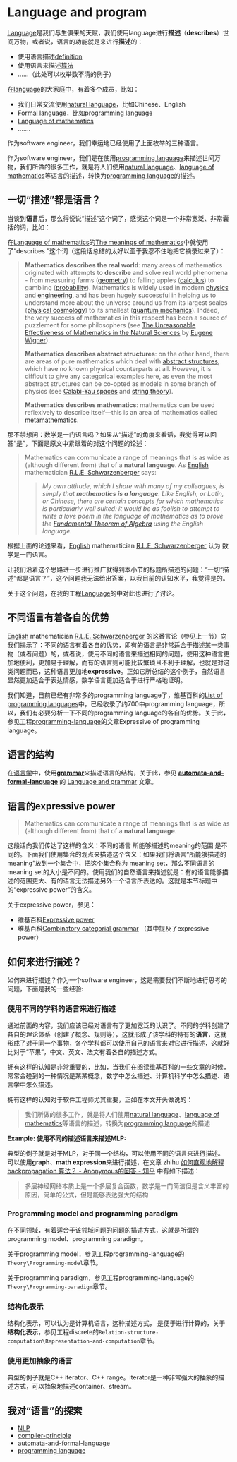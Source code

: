 # Language and program

[Language](https://en.wikipedia.org/wiki/Language)是我们与生俱来的天赋，我们使用language进行**描述**（**describes**）世间万物，或者说，语言的功能就是来进行**描述**的：

- 使用语言描述[definition](https://en.wikipedia.org/wiki/Definition)
- 使用语言来描述[算法](https://en.wikipedia.org/wiki/Algorithm)
- ......（此处可以枚举数不清的例子）

在[language](https://en.wikipedia.org/wiki/Language)的大家庭中，有着多个成员，比如：

- 我们日常交流使用[natural language](https://en.wikipedia.org/wiki/Natural_language)，比如Chinese、English
- [Formal language](https://en.wikipedia.org/wiki/Formal_language)，比如[programming language](https://en.wikipedia.org/wiki/Programming_language)
- [Language of mathematics](https://en.wikipedia.org/wiki/Language_of_mathematics) 
- .......

作为software engineer，我们幸运地已经使用了上面枚举的三种语言。

作为software engineer，我们是在使用[programming language](https://en.wikipedia.org/wiki/Programming_language)来描述世间万物，我们所做的很多工作，就是将人们使用[natural language](https://en.wikipedia.org/wiki/Natural_language)、[language of mathematics](https://en.wikipedia.org/wiki/Language_of_mathematics)等语言的描述，转换为[programming language](https://en.wikipedia.org/wiki/Programming_language)的描述。



## 一切“描述”都是语言？

当谈到**语言**后，那么得说说“描述”这个词了，感觉这个词是一个非常宽泛、非常囊括的词，比如：

在[Language of mathematics](https://en.wikipedia.org/wiki/Language_of_mathematics)的[The meanings of mathematics](https://en.wikipedia.org/wiki/Language_of_mathematics)中就使用了“describes ”这个词（这段话总结的太好以至于我忍不住地把它摘录过来了）：

> **Mathematics describes the real world**: many areas of mathematics originated with attempts to **describe** and solve real world phenomena - from measuring farms ([geometry](https://en.wikipedia.org/wiki/Geometry)) to falling apples ([calculus](https://en.wikipedia.org/wiki/Calculus)) to gambling ([probability](https://en.wikipedia.org/wiki/Probability)). Mathematics is widely used in modern [physics](https://en.wikipedia.org/wiki/Mathematical_physics) and [engineering](https://en.wikipedia.org/wiki/Engineering), and has been hugely successful in helping us to understand more about the universe around us from its largest scales ([physical cosmology](https://en.wikipedia.org/wiki/Physical_cosmology)) to its smallest ([quantum mechanics](https://en.wikipedia.org/wiki/Quantum_mechanics)). Indeed, the very success of mathematics in this respect has been a source of puzzlement for some philosophers (see [The Unreasonable Effectiveness of Mathematics in the Natural Sciences](https://en.wikipedia.org/wiki/The_Unreasonable_Effectiveness_of_Mathematics_in_the_Natural_Sciences) by [Eugene Wigner](https://en.wikipedia.org/wiki/Eugene_Wigner)).
>
> **Mathematics describes abstract structures**: on the other hand, there are areas of pure mathematics which deal with [abstract structures](https://en.wikipedia.org/wiki/Abstract_structure), which have no known physical counterparts at all. However, it is difficult to give any categorical examples here, as even the most abstract structures can be co-opted as models in some branch of physics (see [Calabi-Yau spaces](https://en.wikipedia.org/wiki/Calabi-Yau_spaces) and [string theory](https://en.wikipedia.org/wiki/String_theory)).
>
> **Mathematics describes mathematics**: mathematics can be used reflexively to describe itself—this is an area of mathematics called [metamathematics](https://en.wikipedia.org/wiki/Metamathematics).

那不禁想问：数学是一门语言吗？如果从“描述”的角度来看话，我觉得可以回答“是”，下面是原文中紧跟着的对这个问题的论述：

> Mathematics can communicate a range of meanings that is as wide as (although different from) that of a **natural language**. As [English](https://en.wikipedia.org/wiki/England) mathematician [R.L.E. Schwarzenberger](https://en.wikipedia.org/wiki/Rolph_Ludwig_Edward_Schwarzenberger) says:
>
> > *My own attitude, which I share with many of my colleagues, is simply that **mathematics is a language**. Like English, or Latin, or Chinese, there are certain concepts for which mathematics is particularly well suited: it would be as foolish to attempt to write a love poem in the language of mathematics as to prove the [Fundamental Theorem of Algebra](https://en.wikipedia.org/wiki/Fundamental_Theorem_of_Algebra) using the English language.*

根据上面的论述来看，[English](https://en.wikipedia.org/wiki/England) mathematician [R.L.E. Schwarzenberger](https://en.wikipedia.org/wiki/Rolph_Ludwig_Edward_Schwarzenberger) 认为 数学是一门语言。

让我们沿着这个思路进一步进行推广就得到本小节的标题所描述的问题：“一切“描述”都是语言？”，这个问题我无法给出答案，以我目前的认知水平，我觉得是的。

关于这个问题，在我的工程[Language](https://dengking.github.io/Language)的中对此也进行了讨论。



## 不同语言有着各自的优势

[English](https://en.wikipedia.org/wiki/England) mathematician [R.L.E. Schwarzenberger](https://en.wikipedia.org/wiki/Rolph_Ludwig_Edward_Schwarzenberger) 的这番言论（参见上一节）向我们揭示了：不同的语言有着各自的优势，即有的语言是非常适合于描述某一类事物（或者问题）的，或者说，使用不同的语言来描述相同的问题，使用这种语言更加地便利，更加易于理解，而有的语言则可能比较繁琐且不利于理解，也就是对这类问题而已，这种语言更加地**expressive**。正如它所总结的这个例子，自然语言显然更加适合于表达情感，数学语言更加适合于进行严格地证明。

我们知道，目前已经有非常多的programming language了，维基百科的[List of programming languages](https://en.wikipedia.org/wiki/List_of_programming_languages)中，已经收录了约700中programming language，所以，我们有必要分析一下不同的programming language的各自的优势。关于此，参见工程[programming-language](https://dengking.github.io/programming-language/)的文章Expressive of programming language。

## 语言的结构

在[语言学](https://en.wikipedia.org/wiki/Linguistics)中，使用[**grammar**](https://en.wikipedia.org/wiki/Grammar)来描述语言的结构，关于此，参见 [**automata-and-formal-language**](https://dengking.github.io/automata-and-formal-language) 的 [Language and grammar](https://dengking.github.io/automata-and-formal-language/Formal-language/Language-and-grammar/#language_and_grammar) 文章。

## 语言的expressive power

> Mathematics can communicate a range of meanings that is as wide as (although different from) that of a **natural language**.

这段话向我们传达了这样的含义：不同的语言 所能够描述的meaning的范围 是不同的。下面我们使用集合的观点来描述这个含义：如果我们将语言“所能够描述的meaning”放到一个集合中，把这个集合称为 meaning set，那么不同语言的meaning set的大小是不同的。使用我们的自然语言来描述就是：有的语言能够描述的范围更大、有的语言无法描述另外一个语言所表达的。这就是本节标题中的“expressive power”的含义。

关于expressive power，参见：

- 维基百科[Expressive power](https://en.wikipedia.org/wiki/Expressive_power_(computer_science))
- 维基百科[Combinatory categorial grammar](https://en.wikipedia.org/wiki/Combinatory_categorial_grammar) （其中提及了expressive power）



## 如何来进行描述？

如何来进行描述？作为一个software engineer，这是需要我们不断地进行思考的问题，下面是我的一些经验: 

### 使用不同的学科的语言来进行描述

通过前面的内容，我们应该已经对语言有了更加宽泛的认识了。不同的学科创建了各自的理论体系（创建了概念、规则等），这就形成了该学科的特有的**语言**，这就形成了对于同一个事物，各个学科都可以使用自己的语言来对它进行描述，这就好比对于“苹果”，中文、英文、法文有着各自的描述方式。

拥有这样的认知是非常重要的，比如，当我们在阅读维基百科的一些文章的时候，常常会碰到的一种情况是某某概念，数学中怎么描述、计算机科学中怎么描述、语言学中怎么描述。

拥有这样的认知对于软件工程师尤其重要，正如在本文开头做说的：

> 我们所做的很多工作，就是将人们使用[natural language](https://en.wikipedia.org/wiki/Natural_language)、[language of mathematics](https://en.wikipedia.org/wiki/Language_of_mathematics)等语言的描述，转换为[programming language](https://en.wikipedia.org/wiki/Programming_language)的描述



**Example: 使用不同的描述语言来描述MLP:**

典型的例子就是对于MLP，对于同一个结构，可以使用不同的语言来进行描述。可以使用**graph**、**math expression**来进行描述，在文章 zhihu [如何直观地解释 backpropagation 算法？ - Anonymous的回答 - 知乎](https://www.zhihu.com/question/27239198/answer/89853077 ) 中有如下描述：

> 多层神经网络本质上是一个多层复合函数，数学是一门简洁但是含义丰富的原因，简单的公式，但是能够表达强大的结构



### Programming model and programming paradigm

在不同领域，有着适合于该领域问题的问题的描述方式，这就是所谓的programming model、programming paradigm。

关于programming model，参见工程programming-language的`Theory\Programming-model`章节。

关于programming paradigm，参见工程programming-language的`Theory\Programming-paradigm`章节。

### 结构化表示

结构化表示，可以认为是计算机语言，这种描述方式， 是便于进行计算的，关于**结构化表示**，参见工程discrete的`Relation-structure-computation\Representation-and-computation`章节。



### 使用更加抽象的语言

典型的例子就是C++ iterator、C++ range。iterator是一种非常强大的抽象的描述方式，可以抽象地描述container、stream。



## 我对“语言”的探索

- [NLP](https://dengking.github.io/NLP/)
- [compiler-principle](https://dengking.github.io/compiler-principle/)
- [automata-and-formal-language](https://dengking.github.io/automata-and-formal-language)
- [programming language](https://dengking.github.io/programming-language/)

